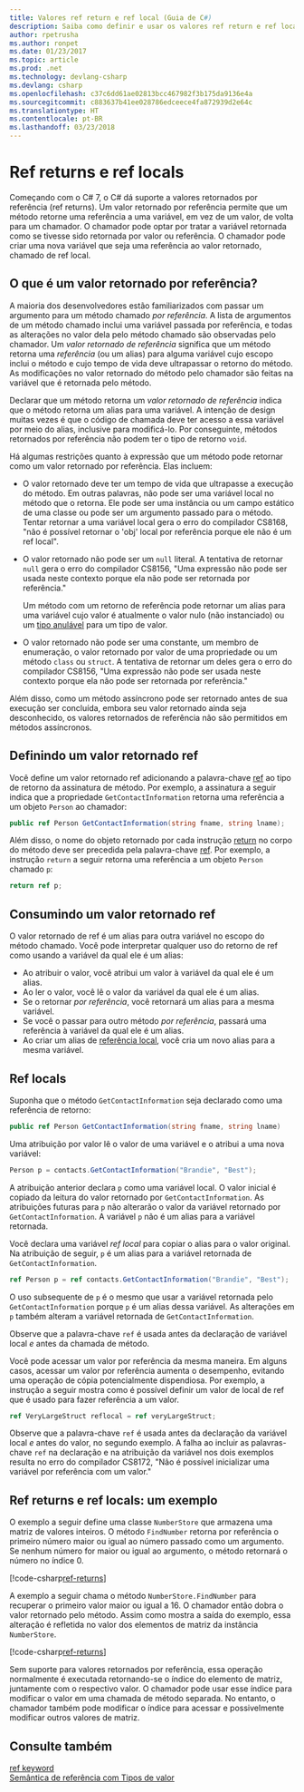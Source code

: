 ```yaml
---
title: Valores ref return e ref local (Guia de C#)
description: Saiba como definir e usar os valores ref return e ref local
author: rpetrusha
ms.author: ronpet
ms.date: 01/23/2017
ms.topic: article
ms.prod: .net
ms.technology: devlang-csharp
ms.devlang: csharp
ms.openlocfilehash: c37c6dd61ae02813bcc467982f3b175da9136e4a
ms.sourcegitcommit: c883637b41ee028786edceece4fa872939d2e64c
ms.translationtype: HT
ms.contentlocale: pt-BR
ms.lasthandoff: 03/23/2018
---
```

# <a name="ref-returns-and-ref-locals"></a>Ref returns e ref locals

Começando com o C# 7, o C# dá suporte a valores retornados por referência (ref returns). Um valor retornado por referência permite que um método retorne uma referência a uma variável, em vez de um valor, de volta para um chamador. O chamador pode optar por tratar a variável retornada como se tivesse sido retornada por valor ou referência. O chamador pode criar uma nova variável que seja uma referência ao valor retornado, chamado de ref local.

## <a name="what-is-a-reference-return-value"></a>O que é um valor retornado por referência?

A maioria dos desenvolvedores estão familiarizados com passar um argumento para um método chamado *por referência*. A lista de argumentos de um método chamado inclui uma variável passada por referência, e todas as alterações no valor dela pelo método chamado são observadas pelo chamador. Um *valor retornado de referência* significa que um método retorna uma *referência* (ou um alias) para alguma variável cujo escopo inclui o método e cujo tempo de vida deve ultrapassar o retorno do método. As modificações no valor retornado do método pelo chamador são feitas na variável que é retornada pelo método.

Declarar que um método retorna um *valor retornado de referência* indica que o método retorna um alias para uma variável. A intenção de design muitas vezes é que o código de chamada deve ter acesso a essa variável por meio do alias, inclusive para modificá-lo. Por conseguinte, métodos retornados por referência não podem ter o tipo de retorno `void`.

Há algumas restrições quanto à expressão que um método pode retornar como um valor retornado por referência. Elas incluem:

- O valor retornado deve ter um tempo de vida que ultrapasse a execução do método. Em outras palavras, não pode ser uma variável local no método que o retorna. Ele pode ser uma instância ou um campo estático de uma classe ou pode ser um argumento passado para o método. Tentar retornar a uma variável local gera o erro do compilador CS8168, "não é possível retornar o 'obj' local por referência porque ele não é um ref local".

- O valor retornado não pode ser um `null` literal. A tentativa de retornar `null` gera o erro do compilador CS8156, "Uma expressão não pode ser usada neste contexto porque ela não pode ser retornada por referência."

   Um método com um retorno de referência pode retornar um alias para uma variável cujo valor é atualmente o valor nulo (não instanciado) ou um [tipo anulável](../nullable-types/index.md) para um tipo de valor.
 
- O valor retornado não pode ser uma constante, um membro de enumeração, o valor retornado por valor de uma propriedade ou um método `class` ou `struct`. A tentativa de retornar um deles gera o erro do compilador CS8156, "Uma expressão não pode ser usada neste contexto porque ela não pode ser retornada por referência."

Além disso, como um método assíncrono pode ser retornado antes de sua execução ser concluída, embora seu valor retornado ainda seja desconhecido, os valores retornados de referência não são permitidos em métodos assíncronos.
 
## <a name="defining-a-ref-return-value"></a>Definindo um valor retornado ref

Você define um valor retornado ref adicionando a palavra-chave [ref](../../language-reference/keywords/ref.md) ao tipo de retorno da assinatura de método. Por exemplo, a assinatura a seguir indica que a propriedade `GetContactInformation` retorna uma referência a um objeto `Person` ao chamador:

```csharp
public ref Person GetContactInformation(string fname, string lname);
```

Além disso, o nome do objeto retornado por cada instrução [return](../../language-reference/keywords/return.md) no corpo do método deve ser precedida pela palavra-chave [ref](../../language-reference/keywords/ref.md). Por exemplo, a instrução `return` a seguir retorna uma referência a um objeto `Person` chamado `p`:

```csharp
return ref p;
```

## <a name="consuming-a-ref-return-value"></a>Consumindo um valor retornado ref

O valor retornado de ref é um alias para outra variável no escopo do método chamado. Você pode interpretar qualquer uso do retorno de ref como usando a variável da qual ele é um alias:

- Ao atribuir o valor, você atribui um valor à variável da qual ele é um alias.
- Ao ler o valor, você lê o valor da variável da qual ele é um alias.
- Se o retornar *por referência*, você retornará um alias para a mesma variável.
- Se você o passar para outro método *por referência*, passará uma referência à variável da qual ele é um alias.
- Ao criar um alias de [referência local](#ref-local), você cria um novo alias para a mesma variável.


## <a name="ref-locals"></a>Ref locals

Suponha que o método `GetContactInformation` seja declarado como uma referência de retorno:

```csharp
public ref Person GetContactInformation(string fname, string lname)
```

Uma atribuição por valor lê o valor de uma variável e o atribui a uma nova variável:

```csharp
Person p = contacts.GetContactInformation("Brandie", "Best");
```

A atribuição anterior declara `p` como uma variável local. O valor inicial é copiado da leitura do valor retornado por `GetContactInformation`. As atribuições futuras para `p` não alterarão o valor da variável retornado por `GetContactInformation`. A variável `p` não é um alias para a variável retornada.

Você declara uma variável *ref local* para copiar o alias para o valor original. Na atribuição de seguir, `p` é um alias para a variável retornada de `GetContactInformation`.

```csharp
ref Person p = ref contacts.GetContactInformation("Brandie", "Best");
```

O uso subsequente de `p` é o mesmo que usar a variável retornada pelo `GetContactInformation` porque `p` é um alias dessa variável. As alterações em `p` também alteram a variável retornada de `GetContactInformation`.

Observe que a palavra-chave `ref` é usada antes da declaração de variável local *e* antes da chamada de método. 

Você pode acessar um valor por referência da mesma maneira. Em alguns casos, acessar um valor por referência aumenta o desempenho, evitando uma operação de cópia potencialmente dispendiosa. Por exemplo, a instrução a seguir mostra como é possível definir um valor de local de ref que é usado para fazer referência a um valor.

```csharp
ref VeryLargeStruct reflocal = ref veryLargeStruct;
```

Observe que a palavra-chave `ref` é usada antes da declaração da variável local *e* antes do valor, no segundo exemplo. A falha ao incluir as palavras-chave `ref` na declaração e na atribuição da variável nos dois exemplos resulta no erro do compilador CS8172, "Não é possível inicializar uma variável por referência com um valor." 
 
## <a name="ref-returns-and-ref-locals-an-example"></a>Ref returns e ref locals: um exemplo

O exemplo a seguir define uma classe `NumberStore` que armazena uma matriz de valores inteiros. O método `FindNumber` retorna por referência o primeiro número maior ou igual ao número passado como um argumento. Se nenhum número for maior ou igual ao argumento, o método retornará o número no índice 0. 

[!code-csharp[ref-returns](../../../../samples/snippets/csharp/programming-guide/ref-returns/ref-returns1.cs#1)]

A exemplo a seguir chama o método `NumberStore.FindNumber` para recuperar o primeiro valor maior ou igual a 16. O chamador então dobra o valor retornado pelo método. Assim como mostra a saída do exemplo, essa alteração é refletida no valor dos elementos de matriz da instância `NumberStore`.

[!code-csharp[ref-returns](../../../../samples/snippets/csharp/programming-guide/ref-returns/ref-returns1.cs#2)]

Sem suporte para valores retornados por referência, essa operação normalmente é executada retornando-se o índice do elemento de matriz, juntamente com o respectivo valor. O chamador pode usar esse índice para modificar o valor em uma chamada de método separada. No entanto, o chamador também pode modificar o índice para acessar e possivelmente modificar outros valores de matriz.  
 
## <a name="see-also"></a>Consulte também

[ref keyword](../../language-reference/keywords/ref.md)  
[Semântica de referência com Tipos de valor](../../../csharp/reference-semantics-with-value-types.md)
